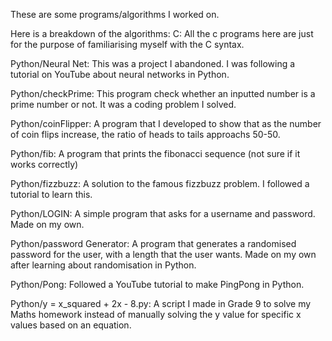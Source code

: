 These are some programs/algorithms I worked on. 


Here is a breakdown of the algorithms:
C: 
All the c programs here are just for the purpose of familiarising myself with the C syntax.

Python/Neural Net:
This was a project I abandoned. I was following a tutorial on YouTube about neural networks in Python.

Python/checkPrime:
This program check whether an inputted number is a prime number or not. It was a coding problem I solved.

Python/coinFlipper:
A program that I developed to show that as the number of coin flips increase, the ratio of heads to tails approachs 50-50.

Python/fib:
A program that prints the fibonacci sequence (not sure if it works correctly)


Python/fizzbuzz:
A solution to the famous fizzbuzz problem. I followed a tutorial to learn this.

Python/LOGIN:
A simple program that asks for a username and password. Made on my own.

Python/password Generator:
A program that generates a randomised password for the user, with a length that the user wants. Made on my own after learning about randomisation in Python.

Python/Pong:
Followed a YouTube tutorial to make PingPong in Python.

Python/y = x_squared + 2x - 8.py:
A script I made in Grade 9 to solve my Maths homework instead of manually solving the y value for specific x values based on an equation.
